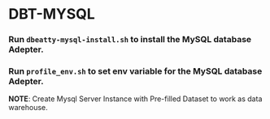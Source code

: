 # DBT-MYSQL

### Run `dbeatty-mysql-install.sh` to install the MySQL database Adepter.

### Run `profile_env.sh` to set env variable for the MySQL database Adepter.

**NOTE**: Create Mysql Server Instance with Pre-filled Dataset to work as data warehouse.
